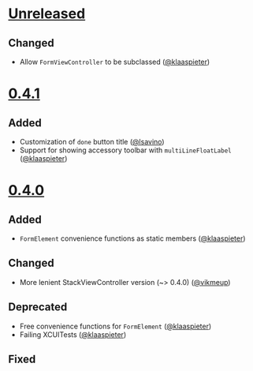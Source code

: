 # [Unreleased]

## Changed

- Allow `FormViewController` to be subclassed ([@klaaspieter])

# [0.4.1]

## Added

- Customization of `done` button title ([@lsavino])
- Support for showing accessory toolbar with `multiLineFloatLabel` ([@klaaspieter])

# [0.4.0]

## Added

- `FormElement` convenience functions as static members ([@klaaspieter])

## Changed

- More lenient StackViewController version (~> 0.4.0) ([@vikmeup])

## Deprecated

- Free convenience functions for `FormElement` ([@klaaspieter])
- Failing XCUITests ([@klaaspieter])

## Fixed

[Unreleased]: https://github.com/seedco/formalist/compare/0.4.1...HEAD
[0.4.1]: https://github.com/seedco/formalist/compare/0.4.0...0.4.1
[0.4.0]: https://github.com/seedco/formalist/compare/0.3.3...0.4.0

[@klaaspieter]: https://github.com/klaaspieter
[@lsavino]: https://github.com/lsavino
[@vikmeup]: https://github.com/vikmeup
